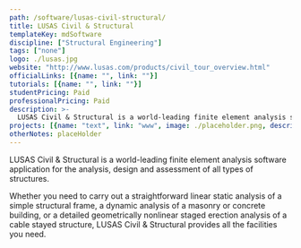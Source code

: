 ```yaml
---
path: /software/lusas-civil-structural/
title: LUSAS Civil & Structural
templateKey: mdSoftware
discipline: ["Structural Engineering"]
tags: ["none"]
logo: ./lusas.jpg
website: "http://www.lusas.com/products/civil_tour_overview.html"
officialLinks: [{name: "", link: ""}]
tutorials: [{name: "", link: ""}]
studentPricing: Paid
professionalPricing: Paid
description: >-
  LUSAS Civil & Structural is a world-leading finite element analysis software application for the analysis, design and assessment of all types of structures.
projects: [{name: "text", link: "www", image: ./placeholder.png, description: "blah blah"}]
otherNotes: placeHolder
---
```


LUSAS Civil & Structural is a world-leading finite element analysis software application for the analysis, design and assessment of all types of structures. 

Whether you need to carry out a straightforward linear static analysis of a simple structural frame, a dynamic analysis of a masonry or concrete building, or a detailed geometrically nonlinear staged erection analysis of a cable stayed structure, LUSAS Civil & Structural provides all the facilities you need.
